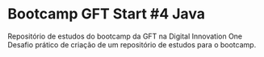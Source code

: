 # Bootcamp GFT Start #4 Java
Repositório de estudos do bootcamp da GFT na Digital Innovation One
Desafio prático de criação de um repositório de estudos para o bootcamp.

